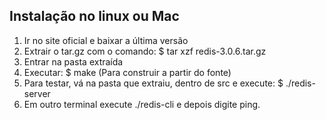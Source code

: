 ## Instalação no linux ou Mac

1. Ir no site oficial e baixar a última versão
2. Extrair o tar.gz com o comando: \$ tar xzf redis-3.0.6.tar.gz
3. Entrar na pasta extraída
4. Executar: \$ make (Para construir a partir do fonte)
5. Para testar, vá na pasta que extraiu, dentro de src e execute: \$ ./redis-server
6. Em outro terminal execute ./redis-cli e depois digite ping.
